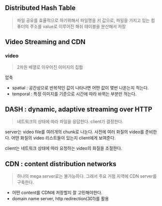 ## Distributed Hash Table

> 파일 공유를 효율적으로 하기위해서 파일명을 키 값으로, 파일을 가지고 있는 컴퓨터의 주소를 value로 이루어진 해쉬 테이블을 분산해서 저장

## Video Streaming and CDN

### video

> 2차원 배열로 이우어진 이미지의 집합

압축

- spatial : 공간상으로 반복적인 값이 나타나면 어떤 값이 몇번 나온는지 적는다.
- temporal : 특정 이미지를 기준으로 시간에 따라 바뀌는 부분만 적는다.

## DASH : dynamic, adaptive streaming over HTTP

> 네트워크의 상태에 따라 파일을 응답한다. client가 결정한다.

server는 video file를 여러개의 chunk로 나눈다. 사전에 여러 화질의 video를 준비한다. 어떤 화질의 video 리스트들이 있는지 client에게 보여준다.

client는 네트워크 상태에 따라 요청하는 video의 화질을 조절한다.

## CDN : content distribution networks

> 하나의 mega server로는 불가능하다. 그래서 주요 거점 지역에 CDN server를 구축한다.

- 어떤 content를 CDN에 저장할지 잘 고민해야한다.
- domain name server, http redirection(301)를 활용
